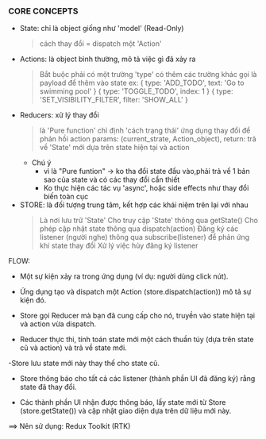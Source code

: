 ### CORE CONCEPTS ###
- State: chỉ là object giống như 'model' (Read-Only)
  > cách thay đổi = dispatch một 'Action'
- Actions:  là object bình thường, mô tả việc gì đã xảy ra
  >  Bắt buộc phải có một trường 'type'
  > có thêm các trường khác gọi là payload để thêm vào state
  ex: 
    { type: 'ADD_TODO', text: 'Go to swimming pool' }
    { type: 'TOGGLE_TODO', index: 1 }
    { type: 'SET_VISIBILITY_FILTER', filter: 'SHOW_ALL' }
- Reducers: xử lý thay đổi
  > là 'Pure function' chỉ định 'cách trạng thái' ứng dụng thay đổi để phản hồi action 
  > params: (current_strate, Action_object),
  > return: trả về 'State' mới dựa trên state hiện tại và action
  * Chú ý
    - vì là "Pure funtion" -> ko tha đổi state đầu vào,phải trả về 1 bản sao của state và có các thay đổi cẩn thiết
    - Ko thực hiện các tác vụ 'async', hoặc side effects như thay đổi biến toàn cục
- STORE: là đối tượng trung tâm, kết hợp các khái niệm trên lại với nhau
  > Là nơi lưu trữ 'State'
  > Cho truy cập 'State' thông qua getState()
  > Cho phép cập nhật state thông qua dispatch(action)
  > Đăng ký các listener (người nghe) thông qua subscribe(listener) để phản ứng khi state thay đổi
  > Xử lý việc hủy đăng ký listener

FLOW: 
- Một sự kiện xảy ra trong ứng dụng (ví dụ: người dùng click nút).

- Ứng dụng tạo và dispatch một Action (store.dispatch(action)) mô tả sự kiện đó.

- Store gọi Reducer mà bạn đã cung cấp cho nó, truyền vào state hiện tại và action vừa dispatch.

- Reducer thực thi, tính toán state mới một cách thuần túy (dựa trên state cũ và action) và trả về state mới.

-Store lưu state mới này thay thế cho state cũ.

- Store thông báo cho tất cả các listener (thành phần UI đã đăng ký) rằng state đã thay đổi.

- Các thành phần UI nhận được thông báo, lấy state mới từ Store (store.getState()) và cập nhật giao diện dựa trên dữ liệu mới này.

==> Nên sử dụng: Redux Toolkit (RTK) 
